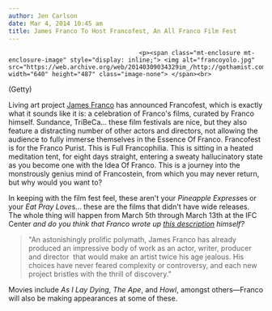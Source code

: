 ```yaml
---
author: Jen Carlson
date: Mar 4, 2014 10:45 am
title: James Franco To Host Francofest, An All Franco Film Fest
---
```


	
										<p><span class="mt-enclosure mt-enclosure-image" style="display: inline;"> <img alt="francoyolo.jpg" src="https://web.archive.org/web/20140309034329im_/http://gothamist.com/attachments/arts_jen/francoyolo.jpg" width="640" height="487" class="image-none"> </span><br>
<span class="photo_capton">(Getty)</span></p>

<p>Living art project <a href="https://web.archive.org/web/20140309034329/http://gothamist.com/tags/jamesfranco">James Franco</a> has announced Francofest, which is exactly what it sounds like it is: a celebration of Franco&apos;s films, curated by Franco himself. Sundance, TriBeCa... these film festivals are nice, but they also feature a distracting number of other actors and directors, not allowing the audience to fully immerse themselves in the Essence Of Franco. Francofest is for the Franco Purist. This is Full Francophilia. This is sitting in a heated meditation tent, for eight days straight, entering a sweaty hallucinatory state as you become one with the Idea Of Franco. This is a journey into the monstrously genius mind of Francostein, from which you may never return, but why would you want to? </p>

<p>In keeping with the film fest feel, these aren&apos;t your <em>Pineapple Express</em>es or your <em>Eat Pray Love</em>s... these are the films that didn&apos;t have wide releases. The whole thing will happen from March 5th through March 13th at the IFC Center <em>and do you think that Franco wrote up <a href="https://web.archive.org/web/20140309034329/http://www.ifccenter.com/series/francofest/">this description</a> himself? </em></p>

<blockquote>&quot;An astonishingly prolific polymath, James Franco has already produced an impressive body of work as an actor, writer, producer and director &#x2028;that would make an artist twice his age jealous. His choices have never feared complexity or controversy, and each new project bristles with the thrill of discovery.&quot;</blockquote>

<p>Movies include <em>As I Lay Dying</em>, <em>The Ape</em>, and <em>Howl</em>, amongst others&#x2014;Franco will also be making appearances at some of these.</p>					
										
									
				